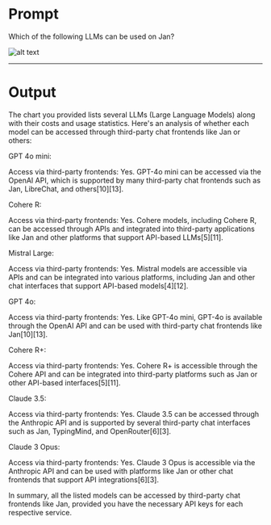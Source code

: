 
# Prompt

Which of the following LLMs can be used on Jan?

![alt text](../../../images/context-images/1.png)

---

# Output

The chart you provided lists several LLMs (Large Language Models) along with their costs and usage statistics. Here's an analysis of whether each model can be accessed through third-party chat frontends like Jan or others:

GPT 4o mini:

Access via third-party frontends: Yes. GPT-4o mini can be accessed via the OpenAI API, which is supported by many third-party chat frontends such as Jan, LibreChat, and others[10][13].

Cohere R:

Access via third-party frontends: Yes. Cohere models, including Cohere R, can be accessed through APIs and integrated into third-party applications like Jan and other platforms that support API-based LLMs[5][11].

Mistral Large:

Access via third-party frontends: Yes. Mistral models are accessible via APIs and can be integrated into various platforms, including Jan and other chat interfaces that support API-based models[4][12].

GPT 4o:

Access via third-party frontends: Yes. Like GPT-4o mini, GPT-4o is available through the OpenAI API and can be used with third-party chat frontends like Jan[10][13].

Cohere R+:

Access via third-party frontends: Yes. Cohere R+ is accessible through the Cohere API and can be integrated into third-party platforms such as Jan or other API-based interfaces[5][11].

Claude 3.5:

Access via third-party frontends: Yes. Claude 3.5 can be accessed through the Anthropic API and is supported by several third-party chat interfaces such as Jan, TypingMind, and OpenRouter[6][3].

Claude 3 Opus:

Access via third-party frontends: Yes. Claude 3 Opus is accessible via the Anthropic API and can be used with platforms like Jan or other chat frontends that support API integrations[6][3].

In summary, all the listed models can be accessed by third-party chat frontends like Jan, provided you have the necessary API keys for each respective service.